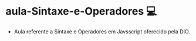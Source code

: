 # aula-Sintaxe-e-Operadores 💻
- Aula referente a Sintaxe e Operadores em Javsscript oferecido pela DIO.
